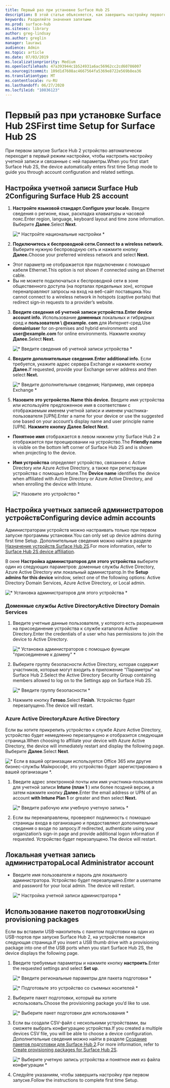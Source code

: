 ```yaml
---
title: Первый раз при установке Surface Hub 2S
description: В этой статье объясняется, как завершить настройку первого раза в Surface Hub 2.
keywords: Разделяйте значения запятыми
ms.prod: surface-hub
ms.sitesec: library
author: greg-lindsay
ms.author: greglin
manager: laurawi
audience: Admin
ms.topic: article
ms.date: 07/03/2019
ms.localizationpriority: Medium
ms.openlocfilehash: 47a393944c1b524931a6ac56962cc2cd60786007
ms.sourcegitcommit: 109d1d7608ac4667564fa5369e8722e569b8ea36
ms.translationtype: MT
ms.contentlocale: ru-RU
ms.lasthandoff: 06/27/2020
ms.locfileid: "10836123"
---
```

# <span data-ttu-id="4c45e-104">Первый раз при установке Surface Hub 2S</span><span class="sxs-lookup"><span data-stu-id="4c45e-104">First time Setup for Surface Hub 2S</span></span>

<span data-ttu-id="4c45e-105">При первом запуске Surface Hub 2 устройство автоматически переходит в первый режим настройки, чтобы настроить настройку учетной записи и связанные с ней параметры.</span><span class="sxs-lookup"><span data-stu-id="4c45e-105">When you first start Surface Hub 2S, the device automatically enters first time Setup mode to guide you through account configuration and related settings.</span></span>

## <span data-ttu-id="4c45e-106">Настройка учетной записи Surface Hub 2</span><span class="sxs-lookup"><span data-stu-id="4c45e-106">Configuring Surface Hub 2S account</span></span>

1. **<span data-ttu-id="4c45e-107">Настройте языковой стандарт.</span><span class="sxs-lookup"><span data-stu-id="4c45e-107">Configure your locale.</span></span>** <span data-ttu-id="4c45e-108">Введите сведения о регионе, язык, раскладка клавиатуры и часовой пояс.</span><span class="sxs-lookup"><span data-stu-id="4c45e-108">Enter region, language, keyboard layout and time zone information.</span></span> <span data-ttu-id="4c45e-109">Выберите **Далее**.</span><span class="sxs-lookup"><span data-stu-id="4c45e-109">Select **Next**.</span></span>

   ![\* Настройте национальные настройки \*](images/sh2-run1.png) <br>
1. **<span data-ttu-id="4c45e-111">Подключитесь к беспроводной сети.</span><span class="sxs-lookup"><span data-stu-id="4c45e-111">Connect  to a wireless network.</span></span>** <span data-ttu-id="4c45e-112">Выберите нужную беспроводную сеть и нажмите кнопку **Далее.**</span><span class="sxs-lookup"><span data-stu-id="4c45e-112">Choose your preferred wireless network and select **Next.**</span></span>

- <span data-ttu-id="4c45e-113">Этот параметр не отображается при подключении с помощью кабеля Ethernet.</span><span class="sxs-lookup"><span data-stu-id="4c45e-113">This option is not shown if connected using an Ethernet cable.</span></span>
- <span data-ttu-id="4c45e-114">Вы не можете подключаться к беспроводной сети в зоне общественного доступа (на порталах предельных зон), которые перенаправляют запросы на вход на веб-сайт поставщика.</span><span class="sxs-lookup"><span data-stu-id="4c45e-114">You cannot connect to a wireless network in hotspots (captive portals) that redirect sign-in requests to a provider’s website.</span></span>

3. **<span data-ttu-id="4c45e-115">Введите сведения об учетной записи устройства.</span><span class="sxs-lookup"><span data-stu-id="4c45e-115">Enter device account info.</span></span>** <span data-ttu-id="4c45e-116">Использование **доменных** локальных и гибридных сред и **пользователя \ @example. com** для Интернет-сред.</span><span class="sxs-lookup"><span data-stu-id="4c45e-116">Use **domain\user** for on-premises and hybrid environments and **user\@example.com** for online environments.</span></span> <span data-ttu-id="4c45e-117">Нажмите кнопку **Далее.**</span><span class="sxs-lookup"><span data-stu-id="4c45e-117">Select **Next.**</span></span>

   ![\* Введите сведения об учетной записи устройства \*](images/sh2-run2.png) <br>
1. **<span data-ttu-id="4c45e-119">Введите дополнительные сведения.</span><span class="sxs-lookup"><span data-stu-id="4c45e-119">Enter additional info.</span></span>** <span data-ttu-id="4c45e-120">Если требуется, укажите адрес сервера Exchange и нажмите кнопку **Далее.**</span><span class="sxs-lookup"><span data-stu-id="4c45e-120">If requested, provide your Exchange server address and then select **Next.**</span></span>

    ![\* Введите дополнительные сведения; Например, имя сервера Exchange \*](images/sh2-run3.png) <br>

1. **<span data-ttu-id="4c45e-122">Назовите это устройство.</span><span class="sxs-lookup"><span data-stu-id="4c45e-122">Name this device.</span></span>** <span data-ttu-id="4c45e-123">Введите имя устройства или используйте предложенное имя в соответствии с отображаемым именем учетной записи и именем участника-пользователя [UPN].</span><span class="sxs-lookup"><span data-stu-id="4c45e-123">Enter a name for your device or use the suggested one based on your account’s display name and user principle name [UPN].</span></span> <span data-ttu-id="4c45e-124">**Нажмите кнопку Далее**.</span><span class="sxs-lookup"><span data-stu-id="4c45e-124">**Select Next**.</span></span>

- <span data-ttu-id="4c45e-125">**Понятное имя** отображается в левом нижнем углу Surface Hub 2 и отображается при проецировании на устройство.</span><span class="sxs-lookup"><span data-stu-id="4c45e-125">The **Friendly name** is visible on the bottom left corner of Surface Hub 2S and is shown when projecting to the device.</span></span>

- <span data-ttu-id="4c45e-126">**Имя устройства** определяет устройство, связанное с Active Directory или Azure Active Directory, а также при регистрации устройства с помощью Intune.</span><span class="sxs-lookup"><span data-stu-id="4c45e-126">The **Device name** identifies the device when affiliated with Active Directory or Azure Active Directory, and when enrolling the device with Intune.</span></span>

  ![\* Назовите это устройство \*](images/sh2-run4.png) <br>
 
## <span data-ttu-id="4c45e-128">Настройка учетных записей администраторов устройств</span><span class="sxs-lookup"><span data-stu-id="4c45e-128">Configuring device admin accounts</span></span>

<span data-ttu-id="4c45e-129">Администраторам устройств можно настраивать только при первом запуске программы установки.</span><span class="sxs-lookup"><span data-stu-id="4c45e-129">You can only set up device admins during first time Setup.</span></span> <span data-ttu-id="4c45e-130">Дополнительные сведения можно найти в разделе [Назначение устройств Surface Hub 2S](https://docs.microsoft.com/surface-hub/surface-hub-2s-prepare-environment#device-affiliation).</span><span class="sxs-lookup"><span data-stu-id="4c45e-130">For more information, refer to [Surface Hub 2S device affiliation](https://docs.microsoft.com/surface-hub/surface-hub-2s-prepare-environment#device-affiliation).</span></span>

 <span data-ttu-id="4c45e-131">В окне **Настройка администраторов для этого устройства** выберите один из следующих параметров: доменные службы Active Directory, Azure Active Directory или локальный администратор.</span><span class="sxs-lookup"><span data-stu-id="4c45e-131">In the **Setup admins for this device** window, select one of the following options: Active Directory Domain Services, Azure Active Directory, or Local admin.</span></span>

   ![\* Установка администраторов для этого устройства \*](images/sh2-run5.png) <br>

### <span data-ttu-id="4c45e-133">Доменные службы Active Directory</span><span class="sxs-lookup"><span data-stu-id="4c45e-133">Active Directory Domain Services</span></span>

1. <span data-ttu-id="4c45e-134">Введите учетные данные пользователя, у которого есть разрешения на присоединение устройства к службе каталогов Active Directory.</span><span class="sxs-lookup"><span data-stu-id="4c45e-134">Enter the credentials of a user who has permissions to join the device to Active Directory.</span></span>

    ![\* Установка администраторов с помощью функции "присоединение к домену" \*](images/sh2-run6.png) <br>

2. <span data-ttu-id="4c45e-136">Выберите группу безопасности Active Directory, которая содержит участников, которые могут входить в приложение "Параметры" на Surface Hub 2.</span><span class="sxs-lookup"><span data-stu-id="4c45e-136">Select the Active Directory Security Group containing members allowed to log on to the Settings app on Surface Hub 2S.</span></span>

    ![\* Введите группу безопасности \*](images/sh2-run7.png) <br>
1. <span data-ttu-id="4c45e-138">Нажмите кнопку **Готово**.</span><span class="sxs-lookup"><span data-stu-id="4c45e-138">Select **Finish**.</span></span> <span data-ttu-id="4c45e-139">Устройство будет перезапущено.</span><span class="sxs-lookup"><span data-stu-id="4c45e-139">The device will restart.</span></span>

### <span data-ttu-id="4c45e-140">Azure Active Directory</span><span class="sxs-lookup"><span data-stu-id="4c45e-140">Azure Active Directory</span></span>

<span data-ttu-id="4c45e-141">Если вы хотите прикрепить устройство к службе Azure Active Directory, устройство будет немедленно перезапущено и отобразится следующая страница.</span><span class="sxs-lookup"><span data-stu-id="4c45e-141">When choosing to affiliate your device with Azure Active Directory, the device will immediately restart and display the following page.</span></span> <span data-ttu-id="4c45e-142">Выберите **Далее**.</span><span class="sxs-lookup"><span data-stu-id="4c45e-142">Select **Next**.</span></span>

![\* Если в вашей организации используется Office 365 или другие бизнес-службы Майкрософт, это устройство будет зарегистрировано в вашей организации \*.](images/sh2-run8.png) <br>

1. <span data-ttu-id="4c45e-144">Введите адрес электронной почты или имя участника-пользователя для учетной записи **Intune (план 1** ) или более поздней версии, а затем нажмите кнопку **Далее.**</span><span class="sxs-lookup"><span data-stu-id="4c45e-144">Enter the email address or UPN of an account **with Intune Plan 1** or greater and then select **Next.**</span></span>

    ![\* Введите рабочую или учебную учетную запись \*](images/sh2-run9.png) <br>

2. <span data-ttu-id="4c45e-146">Если вы перенаправлены, проверяют подлинность с помощью страницы входа в организацию и предоставляют дополнительные сведения о входе по запросу.</span><span class="sxs-lookup"><span data-stu-id="4c45e-146">If redirected, authenticate using your organization’s sign-in page and provide additional logon information if requested.</span></span> <span data-ttu-id="4c45e-147">Устройство будет перезапущено.</span><span class="sxs-lookup"><span data-stu-id="4c45e-147">The device will restart.</span></span>

## <span data-ttu-id="4c45e-148">Локальная учетная запись администратора</span><span class="sxs-lookup"><span data-stu-id="4c45e-148">Local Administrator account</span></span>

- <span data-ttu-id="4c45e-149">Введите имя пользователя и пароль для локального администратора. Устройство будет перезапущено.</span><span class="sxs-lookup"><span data-stu-id="4c45e-149">Enter a username and password for your local admin. The device will restart.</span></span>

     ![\* Настройка учетной записи администратора \*](images/sh2-run10.png) <br>
 
## <span data-ttu-id="4c45e-151">Использование пакетов подготовки</span><span class="sxs-lookup"><span data-stu-id="4c45e-151">Using provisioning packages</span></span>

<span data-ttu-id="4c45e-152">Если вы вставили USB-накопитель с пакетом подготовки на один из USB-портов при запуске Surface Hub 2, на устройстве появится следующая страница.</span><span class="sxs-lookup"><span data-stu-id="4c45e-152">If you insert a USB thumb drive with a provisioning package into one of the USB ports when you start Surface Hub 2S, the device displays the following page.</span></span>

1. <span data-ttu-id="4c45e-153">Введите требуемые параметры и нажмите кнопку **настроить**.</span><span class="sxs-lookup"><span data-stu-id="4c45e-153">Enter the requested settings and select **Set up**.</span></span>

    ![\* Введите региональные параметры для пакета подготовки \*](images/sh2-run11.png) <br>

    ![\* Подготовьте это устройство со съемных носителей \*](images/sh2-run12.png) <br>
2. <span data-ttu-id="4c45e-156">Выберите пакет подготовки, который вы хотите использовать.</span><span class="sxs-lookup"><span data-stu-id="4c45e-156">Choose the provisioning package you’d like to use.</span></span>

   ![\* Выберите пакет подготовки для использования \*](images/sh2-run13.png) <br>

3. <span data-ttu-id="4c45e-158">Если вы создали CSV-файл с несколькими устройствами, вы сможете выбрать конфигурацию устройства.</span><span class="sxs-lookup"><span data-stu-id="4c45e-158">If you created a multiple devices CSV file, you will be able to choose a device configuration.</span></span> <span data-ttu-id="4c45e-159">Дополнительные сведения можно найти в разделе [Создание пакетов подготовки для Surface Hub 2](https://docs.microsoft.com/surface-hub/surface-hub-2s-deploy#provisioning-multiple-devices-csv-file).</span><span class="sxs-lookup"><span data-stu-id="4c45e-159">For more information, refer to [Create provisioning packages for Surface Hub 2S](https://docs.microsoft.com/surface-hub/surface-hub-2s-deploy#provisioning-multiple-devices-csv-file).</span></span>


    ![\* Выберите учетную запись устройства и понятное имя из файла конфигурации \*](images/sh2-run14.png) <br>

4. <span data-ttu-id="4c45e-161">Следуйте указаниям, чтобы завершить настройку при первом запуске.</span><span class="sxs-lookup"><span data-stu-id="4c45e-161">Follow the instructions to complete first time Setup.</span></span>
